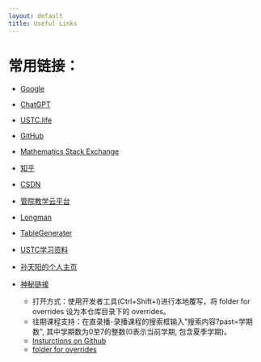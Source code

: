 ```yaml
---
layout: default
title: Useful Links
---
```


# **常用链接：**
- [Google](https://www.google.com/)  

- [ChatGPT](https://chat.openai.com/)  

- [USTC.life](https://ustc.life/)  

- [GitHub](https://github.com/)  

- [Mathematics Stack Exchange](https://math.stackexchange.com/)  

- [知乎](https://www.zhihu.com/)  

- [CSDN](https://www.csdn.net/)

- [管院教学云平台](https://oc.ustc.edu.cn)

- [Longman](https://www.ldoceonline.com/)  

- [TableGenerater](https://www.tablesgenerator.com/latex_tables)  

- [USTC学习资料](https://www.zhangjy9610.me/USTCdata.html)  

- [孙天阳的个人主页](https://tysunseven.github.io/)  

- [神秘链接](https://v.ustc.edu.cn/0/2023-2/capture-course/课程号/detail)  
   - 打开方式：使用开发者工具(Ctrl+Shift+I)进行本地覆写，将 folder for overrides 设为本仓库目录下的 overrides。
   - 往期课程支持：在直录播-录播课程的搜索框输入"搜索内容?past=学期数", 其中学期数为0至7的整数(0表示当前学期, 包含夏季学期)。
   - [Insturctions on Github](https://github.com/TMYTiMidlY/capture-courses)
   - <a href="https://raw.githubusercontent.com/byn1002/byn1002.github.io/master/assets/files/Useful_Links/capture-courses-main.zip" target="_blank">folder for overrides</a>
